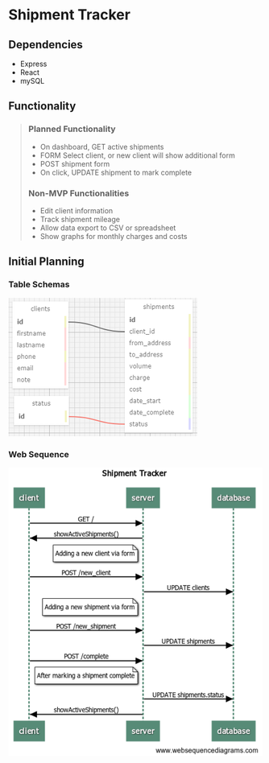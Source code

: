 # Shipment Tracker

## Dependencies

* Express
* React
* mySQL

## Functionality

> ### Planned Functionality
>
> * On dashboard, GET active shipments
> * FORM Select client, or new client will show additional form
> * POST shipment form
> * On click, UPDATE shipment to mark complete
>
> ### Non-MVP Functionalities
>
> * Edit client information
> * Track shipment mileage
> * Allow data export to CSV or spreadsheet
> * Show graphs for monthly charges and costs


## Initial Planning

### Table Schemas

![schema plan](schema_vis.png)

### Web Sequence

![websequence](websequence.png)